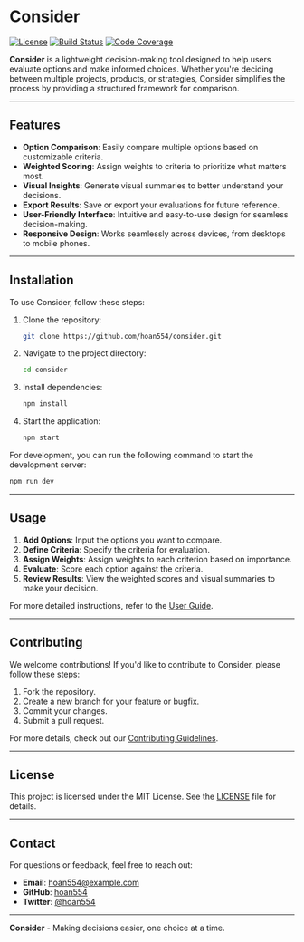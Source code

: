 # Consider

[![License](https://img.shields.io/badge/license-MIT-blue.svg)](LICENSE)
[![Build Status](https://img.shields.io/github/actions/workflow/status/hoan554/consider/ci.yml?branch=main)](https://github.com/hoan554/consider/actions)
[![Code Coverage](https://img.shields.io/codecov/c/github/hoan554/consider)](https://codecov.io/gh/hoan554/consider)

**Consider** is a lightweight decision-making tool designed to help users evaluate options and make informed choices. Whether you're deciding between multiple projects, products, or strategies, Consider simplifies the process by providing a structured framework for comparison.

---

## Features

- **Option Comparison**: Easily compare multiple options based on customizable criteria.
- **Weighted Scoring**: Assign weights to criteria to prioritize what matters most.
- **Visual Insights**: Generate visual summaries to better understand your decisions.
- **Export Results**: Save or export your evaluations for future reference.
- **User-Friendly Interface**: Intuitive and easy-to-use design for seamless decision-making.
- **Responsive Design**: Works seamlessly across devices, from desktops to mobile phones.

---

## Installation

To use Consider, follow these steps:

1. Clone the repository:
   ```bash
   git clone https://github.com/hoan554/consider.git
   ```
2. Navigate to the project directory:
   ```bash
   cd consider
   ```
3. Install dependencies:
   ```bash
   npm install
   ```
4. Start the application:
   ```bash
   npm start
   ```

For development, you can run the following command to start the development server:
   ```bash
   npm run dev
   ```

---

## Usage

1. **Add Options**: Input the options you want to compare.
2. **Define Criteria**: Specify the criteria for evaluation.
3. **Assign Weights**: Assign weights to each criterion based on importance.
4. **Evaluate**: Score each option against the criteria.
5. **Review Results**: View the weighted scores and visual summaries to make your decision.

For more detailed instructions, refer to the [User Guide](USER_GUIDE.md).

---

## Contributing

We welcome contributions! If you'd like to contribute to Consider, please follow these steps:

1. Fork the repository.
2. Create a new branch for your feature or bugfix.
3. Commit your changes.
4. Submit a pull request.

For more details, check out our [Contributing Guidelines](CONTRIBUTING.md).

---

## License

This project is licensed under the MIT License. See the [LICENSE](LICENSE) file for details.

---

## Contact

For questions or feedback, feel free to reach out:

- **Email**: hoan554@example.com
- **GitHub**: [hoan554](https://github.com/hoan554)
- **Twitter**: [@hoan554](https://twitter.com/hoan554)

---

**Consider** - Making decisions easier, one choice at a time.